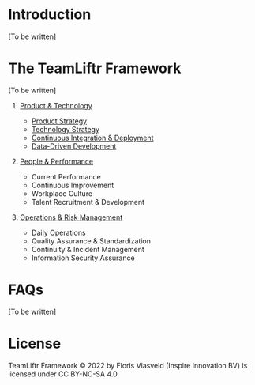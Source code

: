 # Introduction
[To be written]

# The TeamLiftr Framework
[To be written]

1. [Product & Technology]()
   - [Product Strategy]()
   - [Technology Strategy]()
   - [Continuous Integration & Deployment]()
   - [Data-Driven Development]()

2. [People & Performance]()
   - Current Performance
   - Continuous Improvement
   - Workplace Culture
   - Talent Recruitment & Development

3. [Operations & Risk Management]()
   - Daily Operations
   - Quality Assurance & Standardization
   - Continuity & Incident Management
   - Information Security Assurance

# FAQs
[To be written]

# License
TeamLiftr Framework © 2022 by Floris Vlasveld (Inspire Innovation BV) is licensed under CC BY-NC-SA 4.0.
